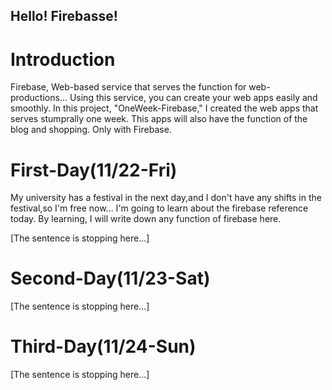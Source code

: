 ## Hello! Firebasse!
# Introduction
Firebase, Web-based service that serves the function for web-productions...
Using this service, you can create your web apps easily and smoothly.
In this project, "OneWeek-Firebase," I created the web apps that serves stumprally one week.
This apps will also have the function of the blog and shopping.
Only with Firebase.

# First-Day(11/22-Fri)
My university has a festival in the next day,and I don't have any shifts in the festival,so I'm free now...
I'm going to learn about the firebase reference today.
By learning, I will write down any function of firebase here.

[The sentence is stopping here...]

# Second-Day(11/23-Sat)
[The sentence is stopping here...]

# Third-Day(11/24-Sun)
[The sentence is stopping here...]